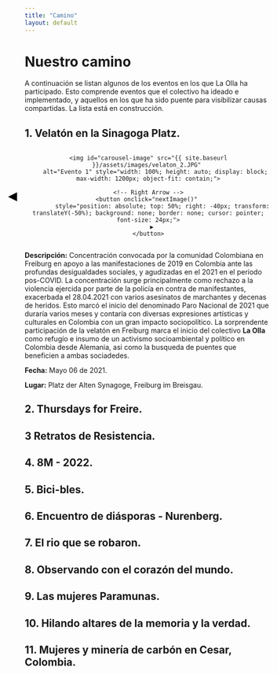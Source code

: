 ```yaml
---
title: "Camino"
layout: default
---
```


# Nuestro camino

A continuación se listan algunos de los eventos en los que La Olla ha participado. Esto comprende eventos que el colectivo ha ideado e implementado, y aquellos en los que ha sido puente para visibilizar causas compartidas. La lista está en construcción.

## 1. Velatón en la Sinagoga Platz.

<div style="display: flex; align-items: center; max-width: 2000px; margin: auto;">
  <!-- Image Carousel -->
  <div style="position: relative; width: 100%; text-align: center;">
    <!-- Left Arrow -->
    <button onclick="prevImage()" 
            style="position: absolute; top: 50%; left: -40px; transform: translateY(-50%); background: none; border: none; cursor: pointer; font-size: 24px;">
      ◀
    </button>

    <img id="carousel-image" src="{{ site.baseurl }}/assets/images/velaton_2.JPG" 
        alt="Evento 1" style="width: 100%; height: auto; display: block; max-width: 1200px; object-fit: contain;">

    <!-- Right Arrow -->
    <button onclick="nextImage()" 
            style="position: absolute; top: 50%; right: -40px; transform: translateY(-50%); background: none; border: none; cursor: pointer; font-size: 24px;">
      ▶
    </button>
  </div>
</div>

  <!-- Description -->
  <p><strong>Descripción:</strong> Concentración convocada por la comunidad Colombiana en Freiburg en apoyo a las manifestaciones de 2019 en Colombia ante las profundas desigualdades sociales, y agudizadas en el 2021 en el periodo pos-COVID. La concentración surge principalmente como rechazo a la violencia ejercida por parte de la policía en contra de manifestantes, exacerbada el 28.04.2021 con varios asesinatos de marchantes y decenas de heridos. Esto marcó el inicio del denominado Paro Nacional de 2021 que duraría varios meses y contaría con diversas expresiones artísticas y culturales en Colombia con un gran impacto sociopolítico. La sorprendente participación de la velatón en Freiburg marca el inicio del colectivo <strong>La Olla</strong> como refugío e insumo de un activismo socioambiental y político en Colombia desde Alemania, asi como la busqueda de puentes que beneficien a ambas sociadedes. 
    </p>
  <div style="line-height: 1.1; text-align: justify; margin: 0;">
    <p><strong>Fecha:</strong> Mayo 06 de 2021.</p>
    <p><strong>Lugar:</strong> Platz der Alten Synagoge, Freiburg im Breisgau.</p>
  </div>

<!-- JavaScript for Carousel -->
<script>
  var images = [
    "{{ site.baseurl }}/assets/images/velaton_2.JPG",
    "{{ site.baseurl }}/assets/images/velaton_06052021.JPG",
    "{{ site.baseurl }}/assets/images/velaton_3.JPG",
    "{{ site.baseurl }}/assets/images/velaton_4.JPG",
    "{{ site.baseurl }}/assets/images/velaton_5.JPG",
    "{{ site.baseurl }}/assets/images/velaton_6.JPG"
  ];
  var currentIndex = 0;
  var imgElement = document.getElementById("carousel-image");

  function nextImage() {
    currentIndex = (currentIndex + 1) % images.length;
    imgElement.src = images[currentIndex];
  }

  function prevImage() {
    currentIndex = (currentIndex - 1 + images.length) % images.length;
    imgElement.src = images[currentIndex];
  }
</script>


## 2. Thursdays for Freire.

## 3 Retratos de Resistencia.

## 4. 8M - 2022.

## 5. Bici-bles.

## 6. Encuentro de diásporas - Nurenberg.

## 7. El rio que se robaron.

## 8. Observando con el corazón del mundo.

## 9. Las mujeres Paramunas.

## 10. Hilando altares de la memoria y la verdad.

## 11. Mujeres y minería de carbón en Cesar, Colombia.





